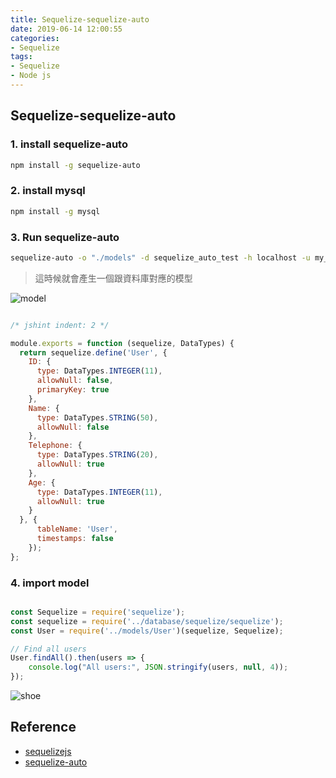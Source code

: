 ```yaml
---
title: Sequelize-sequelize-auto
date: 2019-06-14 12:00:55
categories:
- Sequelize
tags:
- Sequelize
- Node js
---
```


## Sequelize-sequelize-auto

### 1. install sequelize-auto

``` bash
npm install -g sequelize-auto
```
### 2. install mysql

``` bash
npm install -g mysql
```

### 3. Run sequelize-auto

```bash
sequelize-auto -o "./models" -d sequelize_auto_test -h localhost -u my_username -p 5432 -x my_password -e postgres
```

> 這時候就會產生一個跟資料庫對應的模型

![model](./2019-06-14-15-43-05.png)

```javascript

/* jshint indent: 2 */

module.exports = function (sequelize, DataTypes) {
  return sequelize.define('User', {
    ID: {
      type: DataTypes.INTEGER(11),
      allowNull: false,
      primaryKey: true
    },
    Name: {
      type: DataTypes.STRING(50),
      allowNull: false
    },
    Telephone: {
      type: DataTypes.STRING(20),
      allowNull: true
    },
    Age: {
      type: DataTypes.INTEGER(11),
      allowNull: true
    }
  }, {
      tableName: 'User',
      timestamps: false
    });
};

```

### 4. import model

```javascript

const Sequelize = require('sequelize');
const sequelize = require('../database/sequelize/sequelize');
const User = require('../models/User')(sequelize, Sequelize);

// Find all users
User.findAll().then(users => {
    console.log("All users:", JSON.stringify(users, null, 4));
});

```

![shoe](./2019-06-14-15-46-33.png)

## Reference

* [sequelizejs](http://docs.sequelizejs.com/manual/getting-started.html)
* [sequelize-auto](https://github.com/sequelize/sequelize-auto)
